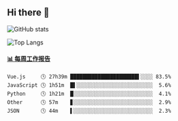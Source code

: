 ## Hi there 👋

![GitHub stats](https://github-readme-stats.orilight.top/api?username=orilights)

![Top Langs](https://github-readme-stats.orilight.top/api/top-langs/?username=orilights&layout=compact)

<!-- waka-box start -->
#### <a href="https://gist.github.com/92c8d5b388768c10efcba86e82b7c4fb" target="_blank">📊 每周工作报告</a>
```text
Vue.js     🕓 27h39m ██████████████████████▌░░░░ 83.5%
JavaScript 🕓 1h51m  █▌░░░░░░░░░░░░░░░░░░░░░░░░░  5.6%
Python     🕓 1h21m  █░░░░░░░░░░░░░░░░░░░░░░░░░░  4.1%
Other      🕓 57m    ▊░░░░░░░░░░░░░░░░░░░░░░░░░░  2.9%
JSON       🕓 44m    ▌░░░░░░░░░░░░░░░░░░░░░░░░░░  2.3%
```
<!-- Powered by https://github.com/journey-ad/waka-box-go . -->
<!-- waka-box end -->
